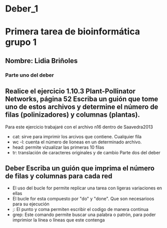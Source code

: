 # Deber_1
# Primera tarea de bioinformática grupo 1
## Nombre: Lidia Briñoles
### Parte uno del deber
## Realice el ejercicio 1.10.3 Plant-Pollinator Networks, página 52 Escriba un guión que tome uno de estos archivos y determine el número de filas (polinizadores) y columnas (plantas). 
Para este ejercicio trabajaré con el archivo n16 dentro de Saavedra2013
- cat: sirve para imprimir los arcivos que contiene. Cualquier fila 
- wc -l: cuenta el número de lioneas en un determinado archivo. 
- head: permite vizualizar las primeras 10 filas 
- tr: translación de caracteres originales y de cambio
Parte dos del deber
## Deber Escriba un guión que imprima el número de filas y columnas para cada red 
- El uso del bucle for permite replicar una tarea con ligeras variaciones en ellas
- El bucle for esta compuesto por "do" y "done". Que son necesarioos para su ejecución 
- ;: El punto y coma permiten escribir el codigo de manera continua
- grep: Este comando permite buscar una palabra o patrón, para poder imprimior la línea o líneas que este contenga
